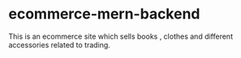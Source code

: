 # ecommerce-mern-backend
This is an ecommerce site which sells books , clothes and different accessories related to trading.
